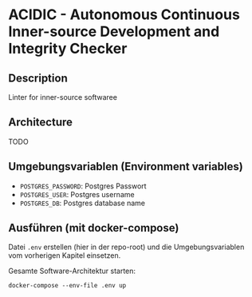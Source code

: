 # ACIDIC - Autonomous Continuous Inner-source Development and Integrity Checker

## Description
Linter for inner-source softwaree

## Architecture
TODO

## Umgebungsvariablen (Environment variables)
- `POSTGRES_PASSWORD`: Postgres Passwort
- `POSTGRES_USER`: Postgres username
- `POSTGRES_DB`: Postgres database name

## Ausführen (mit docker-compose)
Datei `.env` erstellen (hier in der repo-root) und die Umgebungsvariablen vom vorherigen Kapitel einsetzen.

Gesamte Software-Architektur starten:
```shell
docker-compose --env-file .env up
```
